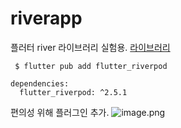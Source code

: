# riverapp

플러터 river 라이브러리 실험용.
[라이브러리]("https://pub.dev/packages/flutter_riverpod")
```text
 $ flutter pub add flutter_riverpod
```

```text
dependencies:
  flutter_riverpod: ^2.5.1
```

편의성 위해 플러그인 추가.
![image.png](https://prod-files-secure.s3.us-west-2.amazonaws.com/db740da2-39e6-447f-8d43-6faf7a05650f/7c25bf2f-a992-4d08-a941-747cd1ba2be9/image.png)